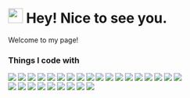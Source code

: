 <h1><img src="https://emojis.slackmojis.com/emojis/images/1531849430/4246/blob-sunglasses.gif?1531849430" width="30"/> Hey! Nice to see you.</h1>


<p>Welcome to my page! </p>
<h3>Things I code with</h3>
<div align="left">
<a href="https://sunguoqi.com/"><img src="https://img.shields.io/badge/Vue.js-4FC08D?style=flat-square&logo=Vue.js&logoColor=white"></a>
  <a href="https://sunguoqi.com/"><img src="https://img.shields.io/badge/JavaScript-yellow?style=flat-square&logo=JavaScript&logoColor=white"></a>
   <a href="https://sunguoqi.com/"><img src="https://img.shields.io/badge/Node.js-339933?style=flat-square&logo=Node.js&logoColor=white"></a>
<a href="https://sunguoqi.com/"><img src="https://img.shields.io/badge/React-0088CC?style=flat-square&logo=React&logoColor=white"></a>
<a href="https://sunguoqi.com/"><img src="https://img.shields.io/badge/Express-000000?style=flat-square&logo=Express&logoColor=white"></a>
<a href="https://sunguoqi.com/"><img src="https://img.shields.io/badge/NestJS-E0234E?style=flat-square&logo=NestJS&logoColor=white"></a>
<a href="https://sunguoqi.com/"><img src="https://img.shields.io/badge/Html5-E34F26?style=flat-square&logo=Html5&logoColor=white"></a>
<a href="https://sunguoqi.com/"><img src="https://img.shields.io/badge/css3-1572B6?style=flat-square&logo=css3&logoColor=white"></a>
<a href="https://sunguoqi.com/"><img src="https://img.shields.io/badge/Bootstrap-7952B3?style=flat-square&logo=Bootstrap&logoColor=white"></a>
<a href="https://sunguoqi.com/"><img src="https://img.shields.io/badge/TypeScript-3178C6?style=flat-square&logo=TypeScript&logoColor=white"></a>
<a href="https://sunguoqi.com/"><img src="https://img.shields.io/badge/MongoDB-47A248?style=flat-square&logo=MongoDB&logoColor=white"></a>
<a href="https://sunguoqi.com/"><img src="https://img.shields.io/badge/Redis-DC382D?style=flat-square&logo=Redis&logoColor=white"></a>
<a href="https://sunguoqi.com/"><img src="https://img.shields.io/badge/MySQL-4479A1?style=flat-square&logo=MySQL&logoColor=white"></a>
<a href="https://sunguoqi.com/"><img src="https://img.shields.io/badge/Docker-2496ED?style=flat-square&logo=Docker&logoColor=white"></a>
<a href="https://sunguoqi.com/"><img src="https://img.shields.io/badge/NGINX-009639?style=flat-square&logo=NGINX&logoColor=white"></a>
<a href="https://sunguoqi.com/"><img src="https://img.shields.io/badge/Git-F05032?style=flat-square&logo=Git&logoColor=white"></a>
<a href="https://sunguoqi.com/"><img src="https://img.shields.io/badge/GitHub-181717?style=flat-square&logo=GitHub&logoColor=white"></a>
<a href="https://sunguoqi.com/"><img src="https://img.shields.io/badge/GitLab-FC6D26?style=flat-square&logo=GitLab&logoColor=white"></a>
</div>
<div align="left">
  <a href="https://sunguoqi.com/"><img src="https://img.shields.io/badge/macOS-000000?style=flat-square&logo=Apple&logoColor=white"></a>
   <a href="https://sunguoqi.com/"><img src="https://img.shields.io/badge/Windows-0078D6?style=flat-square&logo=windows&logoColor=white"></a>
<a href="https://sunguoqi.com/"><img src="https://img.shields.io/badge/Linux-FCC624?style=style=flat-square&logo=linux&logoColor=black"></a>
<a href="https://sunguoqi.com/"><img src="https://img.shields.io/badge/Android-3DDC84?style=flat-square&logo=android&logoColor=white"></a>
<a href="https://sunguoqi.com/"><img src="https://img.shields.io/badge/Chrome-4285F4?style=flat-square&logo=GoogleChrome&logoColor=white"></a>
<a href="https://sunguoqi.com/"><img src="https://img.shields.io/badge/Edge-0078D7?style=flat-square&logo=Microsoft-edge&logoColor=white"></a>
<a href="https://sunguoqi.com/"><img src="https://img.shields.io/badge/-Visual%20Studio%20Code-007ACC?style=flat-square&logo=Visual%20Studio%20Code&logoColor=fff"></a>
<a href="https://sunguoqi.com/"><img src="https://img.shields.io/badge/-Git-FCC624?style=flat-square&logo=git"></a>
<a href="https://sunguoqi.com/"><img src="https://img.shields.io/badge/-GitHub-pink?style=flat-square&logo=github"></a>

</div>
